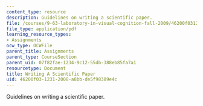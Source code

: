```yaml
---
content_type: resource
description: Guidelines on writing a scientific paper.
file: /courses/9-63-laboratory-in-visual-cognition-fall-2009/46200f0312312008a8bbde5f98389e4c_MIT9_63F09_assn05.pdf
file_type: application/pdf
learning_resource_types:
- Assignments
ocw_type: OCWFile
parent_title: Assignments
parent_type: CourseSection
parent_uid: 07f82fae-1234-9c12-55db-388eb85fa7a1
resourcetype: Document
title: Writing A Scientific Paper
uid: 46200f03-1231-2008-a8bb-de5f98389e4c
---
```

Guidelines on writing a scientific paper.


